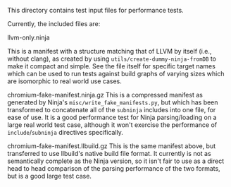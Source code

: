 This directory contains test input files for performance tests.

Currently, the included files are:

llvm-only.ninja

  This is a manifest with a structure matching that of LLVM by itself (i.e.,
  without clang), as created by using ``utils/create-dummy-ninja-fromDB`` to
  make it compact and simple. See the file itself for specific target names
  which can be used to run tests against build graphs of varying sizes which are
  isomorphic to real world use cases.

chromium-fake-manifest.ninja.gz
  This is a compressed manifest as generated by Ninja's
  ``misc/write_fake_manifests.py``, but which has been transformed to
  concatenate all of the ``subninja`` includes into one file, for ease of
  use. It is a good performance test for Ninja parsing/loading on a large real
  world test case, although it won't exercise the performance of
  ``include``/``subninja`` directives specifically.

chromium-fake-manifest.llbuild.gz
  This is the same manifest above, but transferred to use llbuild's native build
  file format. It currently is not as semantically complete as the Ninja
  version, so it isn't fair to use as a direct head to head comparison of the
  parsing performance of the two formats, but is a good large test case.
